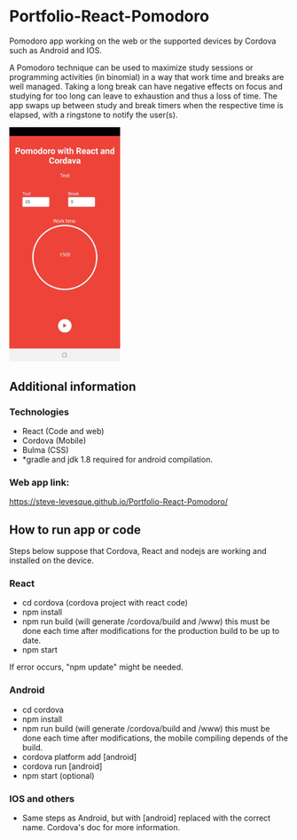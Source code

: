 # Portfolio-React-Pomodoro

Pomodoro app working on the web or the supported devices by Cordova such as Android and IOS.

A Pomodoro technique can be used to maximize study sessions or programming activities (in binomial) in a way that work time and breaks are well managed. Taking a long break can have negative effects on focus and studying for too long can leave to exhaustion and thus a loss of time. The app swaps up between study and break timers when the respective time is elapsed, with a ringstone to notify the user(s).

<img src="https://github.com/steve-levesque/Portfolio-React-Pomodoro/blob/main/doc/mobile_pomodoro.jpg" alt="Pomodoro mobile app." width="200"/>

## Additional information

### Technologies
- React (Code and web)
- Cordova (Mobile)
- Bulma (CSS)
- *gradle and jdk 1.8 required for android compilation.

### Web app link:
https://steve-levesque.github.io/Portfolio-React-Pomodoro/

## How to run app or code

Steps below suppose that Cordova, React and nodejs are working and installed on the device.

### React
- cd cordova (cordova project with react code)
- npm install
- npm run build (will generate /cordova/build and /www) this must be done each time after modifications for the production build to be up to date.
- npm start

If error occurs, "npm update" might be needed.

### Android
- cd cordova
- npm install
- npm run build (will generate /cordova/build and /www) this must be done each time after modifications, the mobile compiling depends of the build.
- cordova platform add [android]
- cordova run [android]
- npm start (optional)

### IOS and others
- Same steps as Android, but with [android] replaced with the correct name. Cordova's doc for more information.
